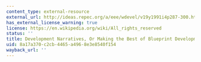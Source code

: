 ```yaml
---
content_type: external-resource
external_url: http://ideas.repec.org/a/eee/wdevel/v19y1991i4p287-300.html
has_external_license_warning: true
license: https://en.wikipedia.org/wiki/All_rights_reserved
status: ''
title: Development Narratives, Or Making the Best of Blueprint Development
uid: 8a17a370-c2cb-4465-a496-8e3e8540f154
wayback_url: ''
---
```

